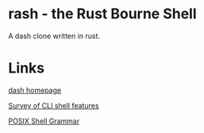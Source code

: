# rash - the Rust Bourne Shell


A dash clone written in rust.


# Links


[dash homepage](http://gondor.apana.org.au/~herbert/dash/)

[Survey of CLI shell features](https://en.wikipedia.org/wiki/Comparison_of_command_shells)

[POSIX Shell Grammar](http://pubs.opengroup.org/onlinepubs/9699919799/utilities/V3_chap02.html#tag_18_10_02)

